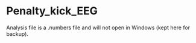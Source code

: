 # Penalty_kick_EEG

Analysis file is a .numbers file and will not open in Windows (kept here for backup).
